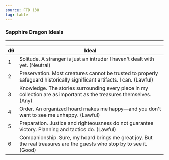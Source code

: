 ```yaml
---
source: FTD 138
tag: table
---
```


### Sapphire Dragon Ideals
---
|d6|Ideal|
|----|------------|
|1|Solitude. A stranger is just an intruder I haven't dealt with yet. (Neutral)|
|2|Preservation. Most creatures cannot be trusted to properly safeguard historically significant artifacts. I can. (Lawful)|
|3|Knowledge. The stories surrounding every piece in my collection are as important as the treasures themselves. (Any)|
|4|Order. An organized hoard makes me happy—and you don't want to see me unhappy. (Lawful)|
|5|Preparation. Justice and righteousness do not guarantee victory. Planning and tactics do. (Lawful)|
|6|Companionship. Sure, my hoard brings me great joy. But the real treasures are the guests who stop by to see it. (Good)|
